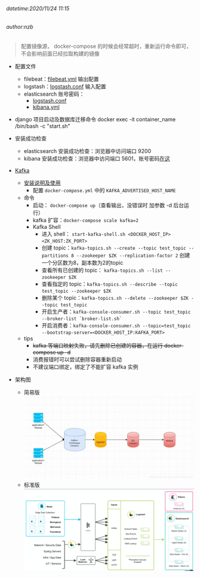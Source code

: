 ###### datetime:2020/11/24 11:15
###### author:nzb

> 配置镜像源， docker-compose 的时候会经常超时，重新运行命令即可，不会影响前面已经拉取构建的镜像

- 配置文件
    - filebeat：[filebeat.yml](./compose/filebeat/config/filebeat.yml) 输出配置
    - logstash：[logstash.conf](./compose/logstash/pipeline/logstash.conf) 输入配置     
    - elasticsearch 账号密码：
        - [logstash.conf](./compose/logstash/pipeline/logstash.conf)    
        - [kibana.yml](./compose/kibana/config/kibana.yml)

- django 项目启动及数据库迁移命令
    docker exec -it container_name /bin/bash -c "start.sh"

- 安装成功检查
    - elasticsearch 安装成功检查：浏览器中访问端口 9200
    - kibana 安装成功检查：浏览器中访问端口 5601，账号密码[在这](./compose/kibana/config/kibana.yml)

- [Kafka](https://github.com/wurstmeister/kafka-docker.git)
    - [安装说明及使用](https://www.cnblogs.com/qa-freeroad/p/13780405.html)
        - 配置 `docker-compose.yml` 中的 `KAFKA_ADVERTISED_HOST_NAME`
    - 命令
        - 启动： `docker-compose up`（查看输出，没错误时 加参数 -d 后台运行）
        - kafka 扩容：`docker-compose scale kafka=2`
        - Kafka Shell
            - 进入 shell： `start-kafka-shell.sh <DOCKER_HOST_IP> <ZK_HOST:ZK_PORT>`
            - 创建 topic：`kafka-topics.sh --create --topic test_topic --partitions 8 --zookeeper $ZK --replication-factor 2` 创建一个分区数为8，副本数为2的topic
            - 查看所有已创建的 topic： `kafka-topics.sh --list --zookeeper $ZK` 
            - 查看指定的 topic：`kafka-topics.sh --describe --topic test_topic --zookeeper $ZK`
            - 删除某个 topic：`kafka-topics.sh --delete --zookeeper $ZK --topic test_topic`
            - 开启生产者：``kafka-console-consumer.sh --topic test_topic --broker-list `broker-list.sh` ``    
            - 开启消费者：`kafka-console-consumer.sh --topic=test_topic --bootstrap-server=<DOCKER_HOST_IP:KAFKA_PORT>` 
    - tips
        - ~~kafka 等端口映射失败，请先删除已创建的容器，在运行 docker-compose up -d~~
        - 消费报错时可以尝试删除容器重新启动
        - 不建议端口绑定，绑定了不能扩容 kafka 实例

- 架构图
    
    - 简易版
    ![](./imgs/elk-kafka1.png)
    - 标准版
    ![](./imgs/elk-kafka2.png)